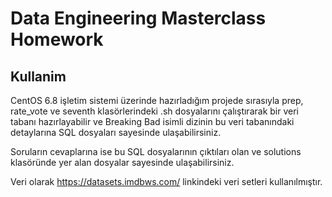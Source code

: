 # Data Engineering Masterclass Homework

## Kullanim

CentOS 6.8 işletim sistemi üzerinde hazırladığım projede sırasıyla prep, rate_vote ve seventh klasörlerindeki .sh dosyalarını çalıştırarak bir veri tabanı hazırlayabilir ve Breaking Bad isimli dizinin bu veri tabanındaki detaylarına SQL dosyaları sayesinde ulaşabilirsiniz.

Soruların cevaplarına ise bu SQL dosyalarının çıktıları olan ve solutions klasöründe yer alan dosyalar sayesinde ulaşabilirsiniz.

Veri olarak https://datasets.imdbws.com/ linkindeki veri setleri kullanılmıştır.
